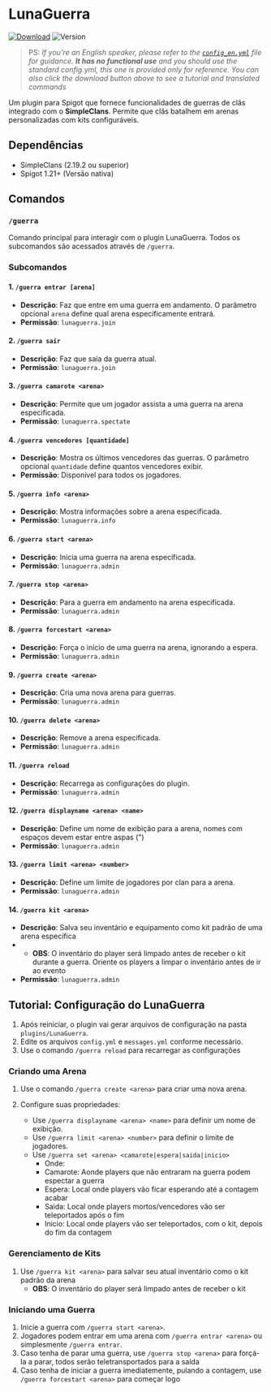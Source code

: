 # LunaGuerra
[![Download](https://img.shields.io/badge/Download-FF6B6B?style=for-the-badge&logo=download&logoColor=white)](https://www.spigotmc.org/resources/lunaguerra.128286)
![Version](https://img.shields.io/badge/version-1.4.5-purple.svg) 

> PS: *If you're an English speaker, please refer to the [`config_en.yml`](./config_en.yml) file for guidance. **It has no functional use** and you should use the standard config.yml, this one is provided only for reference. You can also click the download button above to see a tutorial and translated commands*

Um plugin para Spigot que fornece funcionalidades de guerras de clãs integrado com o **SimpleClans**. Permite que clãs batalhem em arenas personalizadas com kits configuráveis.

## Dependências

* SimpleClans (2.19.2 ou superior)
* Spigot 1.21+ (Versão nativa)

## Comandos

### `/guerra`

Comando principal para interagir com o plugin LunaGuerra. Todos os subcomandos são acessados através de `/guerra`.

### Subcomandos

#### 1. **`/guerra entrar [arena]`**

* **Descrição**: Faz que entre em uma guerra em andamento. O parâmetro opcional `arena` define qual arena especificamente entrará.
* **Permissão**: `lunaguerra.join`

#### 2. **`/guerra sair`**

* **Descrição**: Faz que saia da guerra atual.
* **Permissão**: `lunaguerra.join`

#### 3. **`/guerra camarote <arena>`**

* **Descrição**: Permite que um jogador assista a uma guerra na arena especificada.
* **Permissão**: `lunaguerra.spectate`

#### 4. **`/guerra vencedores [quantidade]`**

* **Descrição**: Mostra os últimos vencedores das guerras. O parâmetro opcional `quantidade` define quantos vencedores exibir.
* **Permissão**: Disponível para todos os jogadores.

#### 5. **`/guerra info <arena>`**

* **Descrição**: Mostra informações sobre a arena especificada.
* **Permissão**: `lunaguerra.info`

#### 6. **`/guerra start <arena>`**

* **Descrição**: Inicia uma guerra na arena especificada.
* **Permissão**: `lunaguerra.admin`

#### 7. **`/guerra stop <arena>`**

* **Descrição**: Para a guerra em andamento na arena especificada.
* **Permissão**: `lunaguerra.admin`

#### 8. **`/guerra forcestart <arena>`**

* **Descrição**: Força o início de uma guerra na arena, ignorando a espera.
* **Permissão**: `lunaguerra.admin`

#### 9. **`/guerra create <arena>`**

* **Descrição**: Cria uma nova arena para guerras.
* **Permissão**: `lunaguerra.admin`

#### 10. **`/guerra delete <arena>`**

* **Descrição**: Remove a arena especificada.
* **Permissão**: `lunaguerra.admin`

#### 11. **`/guerra reload`**

* **Descrição**: Recarrega as configurações do plugin.
* **Permissão**: `lunaguerra.admin`

#### 12. **`/guerra displayname <arena> <name>`**

* **Descrição**: Define um nome de exibição para a arena, nomes com espaços devem estar entre aspas (")
* **Permissão**: `lunaguerra.admin`

#### 13. **`/guerra limit <arena> <number>`**

* **Descrição**: Define um limite de jogadores por clan para a arena.
* **Permissão**: `lunaguerra.admin`

#### 14. **`/guerra kit <arena>`**

* **Descrição**: Salva seu inventário e equipamento como kit padrão de uma arena específica
* * **OBS**: O inventário do player será limpado antes de receber o kit durante a guerra. Oriente os players a limpar o inventário antes de ir ao evento
* **Permissão**: `lunaguerra.admin`


## Tutorial: Configuração do LunaGuerra

1. Após reiniciar, o plugin vai gerar arquivos de configuração na pasta `plugins/LunaGuerra`.
2. Edite os arquivos `config.yml` e `messages.yml` conforme necessário.
3. Use o comando `/guerra reload` para recarregar as configurações

### Criando uma Arena

1. Use o comando `/guerra create <arena>` para criar uma nova arena.
2. Configure suas propriedades:

   * Use `/guerra displayname <arena> <name>` para definir um nome de exibição.
   * Use `/guerra limit <arena> <number>` para definir o limite de jogadores.
   * Use `/guerra set <arena> <camarote|espera|saida|inicio>`
     - Onde:
     - Camarote: Aonde players que não entraram na guerra podem espectar a guerra
     - Espera: Local onde players vão ficar esperando até a contagem acabar
     - Saida: Local onde players mortos/vencedores vão ser teleportados após o fim
     - Inicio: Local onde players vão ser teleportados, com o kit, depois do fim da contagem 

### Gerenciamento de Kits

1. Use `/guerra kit <arena>` para salvar seu atual inventário como o kit padrão da arena
   * **OBS**: O inventário do player será limpado antes de receber o kit

### Iniciando uma Guerra

1. Inicie a guerra com `/guerra start <arena>`.
2. Jogadores podem entrar em uma arena com `/guerra entrar <arena>` ou simplesmente `/guerra entrar`.
3. Caso tenha de parar uma guerra, use `/guerra stop <arena>` para forçá-la a parar, todos serão teletransportados para a saída
4. Caso tenha de iniciar a guerra imediatemente, pulando a contagem, use `/guerra forcestart <arena>` para começar logo
